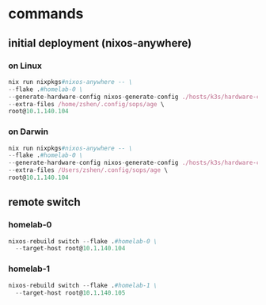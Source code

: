 # commands

## initial deployment (nixos-anywhere)

### on Linux

```nix
nix run nixpkgs#nixos-anywhere -- \
--flake .#homelab-0 \
--generate-hardware-config nixos-generate-config ./hosts/k3s/hardware-configuration-homelab-0.nix \
--extra-files /home/zshen/.config/sops/age \
root@10.1.140.104
```

### on Darwin

```nix
nix run nixpkgs#nixos-anywhere -- \
--flake .#homelab-0 \
--generate-hardware-config nixos-generate-config ./hosts/k3s/hardware-configuration-homelab-0.nix \
--extra-files /Users/zshen/.config/sops/age \
root@10.1.140.104
```

## remote switch

### homelab-0

```nix
nixos-rebuild switch --flake .#homelab-0 \
  --target-host root@10.1.140.104
```

### homelab-1

```nix
nixos-rebuild switch --flake .#homelab-1 \
  --target-host root@10.1.140.105
```

